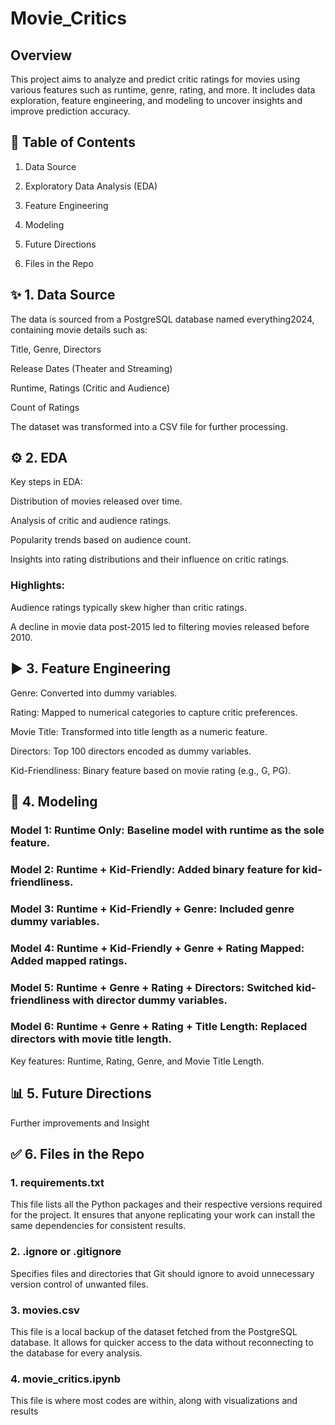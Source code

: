 # Movie_Critics

## Overview

This project aims to analyze and predict critic ratings for movies using various features such as runtime, genre, rating, and more. It includes data exploration, feature engineering, and modeling to uncover insights and improve prediction accuracy.

## 🚀 Table of Contents

1. Data Source

2. Exploratory Data Analysis (EDA)

3. Feature Engineering

4. Modeling

5. Future Directions

6. Files in the Repo

## ✨ 1. Data Source

The data is sourced from a PostgreSQL database named everything2024, containing movie details such as:

Title, Genre, Directors

Release Dates (Theater and Streaming)

Runtime, Ratings (Critic and Audience)

Count of Ratings

The dataset was transformed into a CSV file for further processing.

## ⚙️ 2. EDA

Key steps in EDA:

Distribution of movies released over time.

Analysis of critic and audience ratings.

Popularity trends based on audience count.

Insights into rating distributions and their influence on critic ratings.

### Highlights:

Audience ratings typically skew higher than critic ratings.

A decline in movie data post-2015 led to filtering movies released before 2010.

## ▶️ 3. Feature Engineering

Genre: Converted into dummy variables.

Rating: Mapped to numerical categories to capture critic preferences.

Movie Title: Transformed into title length as a numeric feature.

Directors: Top 100 directors encoded as dummy variables.

Kid-Friendliness: Binary feature based on movie rating (e.g., G, PG).

## 🌟 4. Modeling

### Model 1: Runtime Only: Baseline model with runtime as the sole feature.

### Model 2: Runtime + Kid-Friendly: Added binary feature for kid-friendliness.

### Model 3: Runtime + Kid-Friendly + Genre: Included genre dummy variables.

### Model 4: Runtime + Kid-Friendly + Genre + Rating Mapped: Added mapped ratings.

### Model 5: Runtime + Genre + Rating + Directors: Switched kid-friendliness with director dummy variables.

### Model 6: Runtime + Genre + Rating + Title Length: Replaced directors with movie title length.

Key features: Runtime, Rating, Genre, and Movie Title Length.

## 📊 5. Future Directions

Further improvements and Insight

## ✅ 6. Files in the Repo

### 1. requirements.txt
This file lists all the Python packages and their respective versions required for the project. It ensures that anyone replicating your work can install the same dependencies for consistent results.

### 2. .ignore or .gitignore
Specifies files and directories that Git should ignore to avoid unnecessary version control of unwanted files.

### 3. movies.csv
This file is a local backup of the dataset fetched from the PostgreSQL database. It allows for quicker access to the data without reconnecting to the database for every analysis.

### 4. movie_critics.ipynb
This file is where most codes are within, along with visualizations and results